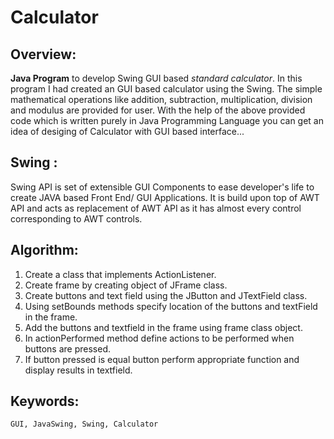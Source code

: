 # Calculator
## Overview:
**Java Program** to develop Swing GUI based *standard calculator*.
In this program I had created an GUI based calculator using the Swing.
The simple mathematical operations like addition, subtraction, multiplication, division and modulus are provided for user. 
With the help of the above provided code which is written purely in Java Programming Language you can get an idea of desiging of Calculator with GUI based interface...

## Swing :
  Swing API is set of extensible GUI Components to ease developer's life to create JAVA based Front End/ GUI Applications. It is build upon top of AWT API and acts as replacement of AWT API as it has almost every control corresponding to AWT controls.

## Algorithm:
1. Create a class that implements ActionListener.
2. Create frame by creating object of JFrame class.
3. Create buttons and text field using the JButton and JTextField class.
4. Using setBounds methods specify location of the buttons and textField in the frame.
5. Add the buttons and textfield in the frame using frame class object.
6. In actionPerformed method define actions to be performed when buttons are pressed.
7. If button pressed is equal button perform appropriate function and display results in textfield.

## Keywords: 
    GUI, JavaSwing, Swing, Calculator
